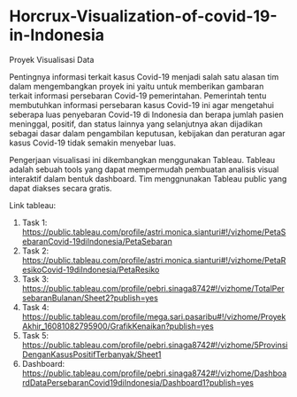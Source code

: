 # Horcrux-Visualization-of-covid-19-in-Indonesia
Proyek Visualisasi Data

Pentingnya informasi terkait kasus Covid-19 menjadi salah satu alasan tim dalam mengembangkan proyek ini yaitu untuk memberikan gambaran terkait informasi
persebaran Covid-19 pemerintahan. Pemerintah tentu membutuhkan informasi persebaran kasus Covid-19 ini agar mengetahui seberapa luas penyebaran Covid-19 
di Indonesia dan berapa jumlah pasien meninggal, positif, dan status lainnya yang selanjutnya akan dijadikan sebagai dasar dalam pengambilan keputusan, 
kebijakan dan peraturan agar kasus Covid-19 tidak semakin menyebar luas. 

Pengerjaan visualisasi ini dikembangkan menggunakan Tableau. Tableau adalah sebuah tools yang dapat mempermudah pembuatan analisis visual interaktif dalam
bentuk dashboard. Tim menggnunakan Tableau public yang dapat diakses secara gratis.

Link tableau:
1. Task 1: https://public.tableau.com/profile/astri.monica.sianturi#!/vizhome/PetaSebaranCovid-19diIndonesia/PetaSebaran
2. Task 2: https://public.tableau.com/profile/astri.monica.sianturi#!/vizhome/PetaResikoCovid-19diIndonesia/PetaResiko
3. Task 3: https://public.tableau.com/profile/pebri.sinaga8742#!/vizhome/TotalPersebaranBulanan/Sheet2?publish=yes
4. Task 4: https://public.tableau.com/profile/mega.sari.pasaribu#!/vizhome/ProyekAkhir_16081082795900/GrafikKenaikan?publish=yes
5. Task 5: https://public.tableau.com/profile/pebri.sinaga8742#!/vizhome/5ProvinsiDenganKasusPositifTerbanyak/Sheet1
6. Dashboard: https://public.tableau.com/profile/pebri.sinaga8742#!/vizhome/DashboardDataPersebaranCovid19diIndonesia/Dashboard1?publish=yes

